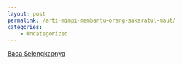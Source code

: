 ```yaml
---
layout: post
permalink: /arti-mimpi-membantu-orang-sakaratul-maut/
categories:
    - Uncategorized
---
```


[Baca Selengkapnya](/07)